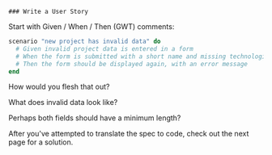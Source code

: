     ### Write a User Story

Start with Given / When / Then (GWT) comments:

```ruby
scenario "new project has invalid data" do
  # Given invalid project data is entered in a form
  # When the form is submitted with a short name and missing technologies_used field
  # Then the form should be displayed again, with an error message
end
```

How would you flesh that out?

What does invalid data look like?

Perhaps both fields should have a minimum length?

After you've attempted to translate the spec to code, check out the next page for a solution.
